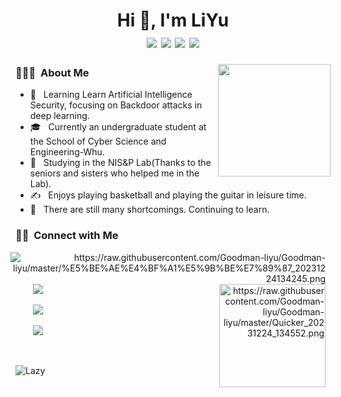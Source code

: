<h1 align="center">Hi 👋, I'm LiYu
  <div style="text-align: center;">
    <img src="https://img.shields.io/badge/-C++-00599C?style=flat-square&logo=c%2B%2B&logoColor=white" style="display: inline-block;" /> 
    <img src="https://img.shields.io/badge/-Python-3776AB?style=flat-square&logo=python&logoColor=white" style="display: inline-block;" />
    <img src="https://img.shields.io/badge/pytorch-green?style=flat-square&logo=pytorch&logoColor=white" style="display: inline-block;" />
    <img src="https://img.shields.io/badge/C%23-yellow?style=flat-square&logo=csharp&logoColor=white" style="display: inline-block;" />
  </div>
</h1>

<img align="right" width="180" src="https://camo.githubusercontent.com/5124bc64baa72108c343f25e8d9dd1680c99d2b9559b5b313c43761dd48ca743/68747470733a2f2f63646e2e6a7364656c6976722e6e65742f67682f73756e3032323553554e2f73756e3032323553554e2f6173736574732f696d616765732f617374726f6e6175742e706e67">

<h3> 👨🏻‍💻 &nbsp;About Me </h3>

  - 🤔 &nbsp; Learning Learn Artificial Intelligence Security, focusing on Backdoor attacks in deep learning.
  - 🎓 &nbsp; Currently an undergraduate student at the School of Cyber Science and Engineering-Whu.
  - 🌱 &nbsp; Studying in the NIS&P Lab(Thanks to the seniors and sisters who helped me in the Lab).
  - ✍️ &nbsp; Enjoys playing basketball and playing the guitar in leisure time.
  - 🔭 &nbsp; There are still many shortcomings. Continuing to learn.
<h3> 🤝🏻 &nbsp;Connect with Me</h3>

<div>
    <span align="right">
      <img align="right" style="margin: auto 8px" src="https://github-readme-stats.vercel.app/api/top-langs/?username=Goodman-liyu&layout=compact&langs_count=6&bg_color=E6E6FA" alt="https://raw.githubusercontent.com/Goodman-liyu/Goodman-liyu/master/%E5%BE%AE%E4%BF%A1%E5%9B%BE%E7%89%87_20231224134245.png">
      <img width="170" height="165" style="margin: auto 8px" align="right" src="https://github-profile-trophy.vercel.app/?username=Goodman-liyu&theme=onedark&title=MultiLanguage,Joined2020,Commits,Experience&row=2&column=2" alt="https://raw.githubusercontent.com/Goodman-liyu/Goodman-liyu/master/Quicker_20231224_134552.png">
  </span>  
  
  <span align="left">
    <p>&nbsp;&nbsp;&nbsp;&nbsp;&nbsp;&nbsp; 
      <a href="https://github.com/Goodman-liyu" target="_blank">
        <img src="https://img.shields.io/badge/email-white?style=social&logo=gmail&label=whu_yuli@whu.edu.cn">
      </a>
    </p>
    <p>&nbsp;&nbsp;&nbsp;&nbsp;&nbsp;&nbsp;  
      <a href="https://github.com/Goodman-liyu" target="_blank">
        <img src="https://img.shields.io/badge/github-white?style=social&logo=github&label=Goodman-liyu">
      </a>
    </p>
    <p>&nbsp;&nbsp;&nbsp;&nbsp;&nbsp;&nbsp;  
      <a href="https://decade.net.cn" target="_blank">
        <img src="https://img.shields.io/badge/Blog-blue?style=social&label=📝  Personal profile">
      </a>
    </p>
  </span>
</div>

<p> &nbsp;</p>
<img src="https://github-readme-activity-graph.vercel.app/graph?username=Goodman-liyu&theme=github-compact&custom_title=Activity&radius=30&height=250" alt="Lazy">


